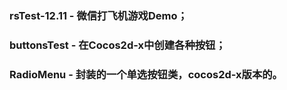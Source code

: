 ### rsTest-12.11  -  微信打飞机游戏Demo；

### buttonsTest   -  在Cocos2d-x中创建各种按钮；

### RadioMenu     -  封装的一个单选按钮类，cocos2d-x版本的。

